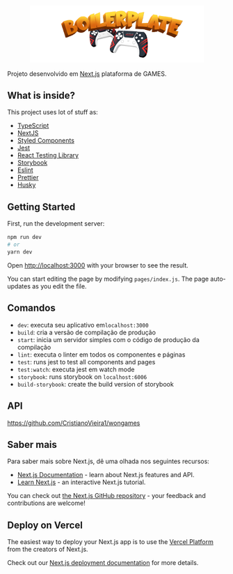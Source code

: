 
<p align="center"><a href="#" target="_blank"><img src="https://github.com/CristianoVieira1/client/blob/master/public/img/logo-2.png" width="400"></a></p>

Projeto desenvolvido em [Next.js](https://nextjs.org/) plataforma de GAMES.
## What is inside?

This project uses lot of stuff as:

- [TypeScript](https://www.typescriptlang.org/)
- [NextJS](https://nextjs.org/)
- [Styled Components](https://styled-components.com/)
- [Jest](https://jestjs.io/)
- [React Testing Library](https://testing-library.com/docs/react-testing-library/intro)
- [Storybook](https://storybook.js.org/)
- [Eslint](https://eslint.org/)
- [Prettier](https://prettier.io/)
- [Husky](https://github.com/typicode/husky)

## Getting Started

First, run the development server:

```bash
npm run dev
# or
yarn dev
```

Open [http://localhost:3000](http://localhost:3000) with your browser to see the result.

You can start editing the page by modifying `pages/index.js`. The page auto-updates as you edit the file.

## Comandos

- `dev`: executa seu aplicativo em`localhost:3000`
- `build`: cria a versão de compilação de produção
- `start`: inicia um servidor simples com o código de produção da compilação
- `lint`: executa o linter em todos os componentes e páginas
- `test`: runs jest to test all components and pages
- `test:watch`: executa jest em watch mode
- `storybook`: runs storybook on `localhost:6006`
- `build-storybook`: create the build version of storybook

## API

https://github.com/CristianoVieira1/wongames

## Saber mais


Para saber mais sobre Next.js, dê uma olhada nos seguintes recursos:

- [Next.js Documentation](https://nextjs.org/docs) - learn about Next.js features and API.
- [Learn Next.js](https://nextjs.org/learn) - an interactive Next.js tutorial.

You can check out [the Next.js GitHub repository](https://github.com/vercel/next.js/) - your feedback and contributions are welcome!

## Deploy on Vercel

The easiest way to deploy your Next.js app is to use the [Vercel Platform](https://vercel.com/import?utm_medium=default-template&filter=next.js&utm_source=create-next-app&utm_campaign=create-next-app-readme) from the creators of Next.js.

Check out our [Next.js deployment documentation](https://nextjs.org/docs/deployment) for more details.
